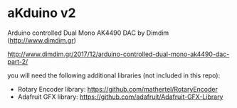 # aKduino v2  
  
Arduino controlled Dual Mono AK4490 DAC by Dimdim (http://www.dimdim.gr)  
  
http://www.dimdim.gr/2017/12/arduino-controlled-dual-mono-ak4490-dac-part-2/  
  
you will need the following additional libraries (not included in this repo):  
 - Rotary Encoder library: https://github.com/mathertel/RotaryEncoder  
 - Adafruit GFX library: https://github.com/adafruit/Adafruit-GFX-Library  


